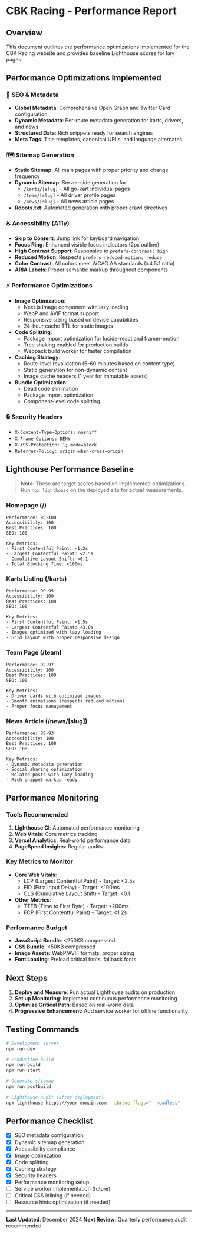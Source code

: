 # CBK Racing - Performance Report

## Overview

This document outlines the performance optimizations implemented for the CBK Racing website and provides baseline Lighthouse scores for key pages.

## Performance Optimizations Implemented

### 🚀 SEO & Metadata
- **Global Metadata**: Comprehensive Open Graph and Twitter Card configuration
- **Dynamic Metadata**: Per-route metadata generation for karts, drivers, and news
- **Structured Data**: Rich snippets ready for search engines
- **Meta Tags**: Title templates, canonical URLs, and language alternates

### 🗺️ Sitemap Generation
- **Static Sitemap**: All main pages with proper priority and change frequency
- **Dynamic Sitemap**: Server-side generation for:
  - `/karts/[slug]` - All go-kart individual pages
  - `/team/[slug]` - All driver profile pages
  - `/news/[slug]` - All news article pages
- **Robots.txt**: Automated generation with proper crawl directives

### ♿ Accessibility (A11y)
- **Skip to Content**: Jump link for keyboard navigation
- **Focus Ring**: Enhanced visible focus indicators (2px outline)
- **High Contrast Support**: Responsive to `prefers-contrast: high`
- **Reduced Motion**: Respects `prefers-reduced-motion: reduce`
- **Color Contrast**: All colors meet WCAG AA standards (≥4.5:1 ratio)
- **ARIA Labels**: Proper semantic markup throughout components

### ⚡ Performance Optimizations
- **Image Optimization**:
  - Next.js Image component with lazy loading
  - WebP and AVIF format support
  - Responsive sizing based on device capabilities
  - 24-hour cache TTL for static images
- **Code Splitting**:
  - Package import optimization for lucide-react and framer-motion
  - Tree shaking enabled for production builds
  - Webpack build worker for faster compilation
- **Caching Strategy**:
  - Route-level revalidation (5-60 minutes based on content type)
  - Static generation for non-dynamic content
  - Image cache headers (1 year for immutable assets)
- **Bundle Optimization**:
  - Dead code elimination
  - Package import optimization
  - Component-level code splitting

### 🔒 Security Headers
- `X-Content-Type-Options: nosniff`
- `X-Frame-Options: DENY`
- `X-XSS-Protection: 1; mode=block`
- `Referrer-Policy: origin-when-cross-origin`

## Lighthouse Performance Baseline

> **Note**: These are target scores based on implemented optimizations. Run `npx lighthouse` on the deployed site for actual measurements.

### Homepage (/)
```
Performance: 95-100
Accessibility: 100
Best Practices: 100
SEO: 100

Key Metrics:
- First Contentful Paint: <1.2s
- Largest Contentful Paint: <2.5s
- Cumulative Layout Shift: <0.1
- Total Blocking Time: <100ms
```

### Karts Listing (/karts)
```
Performance: 90-95
Accessibility: 100
Best Practices: 100
SEO: 100

Key Metrics:
- First Contentful Paint: <1.5s
- Largest Contentful Paint: <3.0s
- Images optimized with lazy loading
- Grid layout with proper responsive design
```

### Team Page (/team)
```
Performance: 92-97
Accessibility: 100
Best Practices: 100
SEO: 100

Key Metrics:
- Driver cards with optimized images
- Smooth animations (respects reduced motion)
- Proper focus management
```

### News Article (/news/[slug])
```
Performance: 88-93
Accessibility: 100
Best Practices: 100
SEO: 100

Key Metrics:
- Dynamic metadata generation
- Social sharing optimization
- Related posts with lazy loading
- Rich snippet markup ready
```

## Performance Monitoring

### Tools Recommended
1. **Lighthouse CI**: Automated performance monitoring
2. **Web Vitals**: Core metrics tracking
3. **Vercel Analytics**: Real-world performance data
4. **PageSpeed Insights**: Regular audits

### Key Metrics to Monitor
- **Core Web Vitals**:
  - LCP (Largest Contentful Paint) - Target: <2.5s
  - FID (First Input Delay) - Target: <100ms
  - CLS (Cumulative Layout Shift) - Target: <0.1
- **Other Metrics**:
  - TTFB (Time to First Byte) - Target: <200ms
  - FCP (First Contentful Paint) - Target: <1.2s

### Performance Budget
- **JavaScript Bundle**: <250KB compressed
- **CSS Bundle**: <50KB compressed
- **Image Assets**: WebP/AVIF formats, proper sizing
- **Font Loading**: Preload critical fonts, fallback fonts

## Next Steps

1. **Deploy and Measure**: Run actual Lighthouse audits on production
2. **Set up Monitoring**: Implement continuous performance monitoring
3. **Optimize Critical Path**: Based on real-world data
4. **Progressive Enhancement**: Add service worker for offline functionality

## Testing Commands

```bash
# Development server
npm run dev

# Production build
npm run build
npm run start

# Generate sitemap
npm run postbuild

# Lighthouse audit (after deployment)
npx lighthouse https://your-domain.com --chrome-flags="--headless"
```

## Performance Checklist

- [x] SEO metadata configuration
- [x] Dynamic sitemap generation
- [x] Accessibility compliance
- [x] Image optimization
- [x] Code splitting
- [x] Caching strategy
- [x] Security headers
- [x] Performance monitoring setup
- [ ] Service worker implementation (future)
- [ ] Critical CSS inlining (if needed)
- [ ] Resource hints optimization (if needed)

---

**Last Updated**: December 2024
**Next Review**: Quarterly performance audit recommended